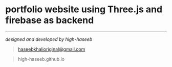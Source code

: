# portfolio website using Three.js and firebase as backend

---
*designed and developed by high-haseeb*

>haseebkhalioriginal@gmail.com

>high-haseeb.github.io
